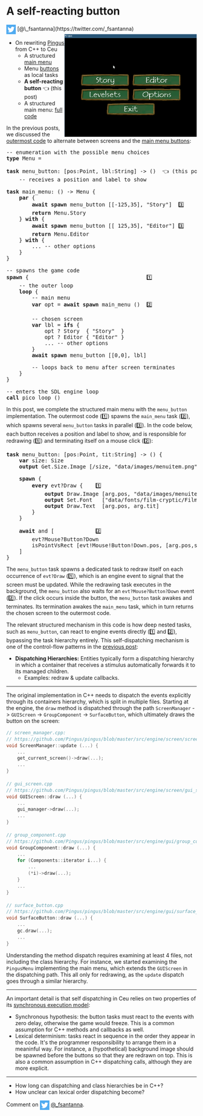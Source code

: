 # A self-reacting button

<img src="../twitter.png" style="vertical-align:middle">
[@\_fsantanna](https://twitter.com/_fsantanna)

<img src="menu.gif" align="right" width="350">

- On rewriting [Pingus](pingus.md) from C++ to Ceu
    - A structured [main menu](menu.md)
    - Menu [buttons](buttons.md) as local tasks
    - **A self-reacting button** 👈 (this post)
    - A structured main menu: [full code](menu-full.md)

In the previous posts, we discussed the [outermost code](menu.md) to alternate
between screens and the [main menu buttons](buttons.md):

<pre>
-- enumeration with the possible menu choices
<b>type</b> Menu = <Story=(), Editor=(), ...>

<b>task</b> menu_button: [pos:Point, lbl:String] -> ()  👈 (this post)
    -- receives a position and label to show

<b>task</b> main_menu: () -> Menu {
    <b>par</b> {
        <b>await</b> <b>spawn</b> menu_button [[-125,35], "Story"]  3️⃣
        <b>return</b> Menu.Story
    } <b>with</b> {
        <b>await</b> <b>spawn</b> menu_button [[ 125,35], "Editor"] 3️⃣
        <b>return</b> Menu.Editor
    } <b>with</b> {
        ... -- other options
    }
}

-- spawns the game code
<b>spawn</b> {                                     1️⃣
    -- the outer loop
    <b>loop</b> {
        -- main menu
        <b>var</b> opt = <b>await</b> <b>spawn</b> main_menu ()  2️⃣

        -- chosen screen
        <b>var</b> lbl = <b>ifs</b> {
            opt ? Story  { "Story"  }
            opt ? Editor { "Editor" }
            ... -- other options
        }
        <b>await</b> <b>spawn</b> menu_button [[0,0], lbl]

        -- loops back to menu after screen terminates
    }
}

-- enters the SDL engine loop
<b>call</b> pico_loop ()
</pre>

In this post, we complete the structured main menu with the `menu_button`
implementation.
The outermost code (1️⃣) spawns the `main_menu` task (2️⃣), which spawns several
`menu_button` tasks in parallel (3️⃣).
In the code below, each button receives a position and label to show, and is
responsible for redrawing (1️⃣) and terminating itself on a mouse click (2️⃣):

<pre>
<b>task</b> menu_button: [pos:Point, tit:String] -> () {
    <b>var</b> size: Size
    <b>output</b> Get.Size.Image [/size, "data/images/menuitem.png"]

    <b>spawn</b> {
        <b>every</b> evt?Draw {    1️⃣
            <b>output</b> Draw.Image [arg.pos, "data/images/menuitem.png"]
            <b>output</b> Set.Font   ["data/fonts/film-cryptic/Filmcryptic.ttf",45]
            <b>output</b> Draw.Text  [arg.pos, arg.tit]
        }
    }

    <b>await</b> and [             2️⃣
        evt?Mouse?Button?Down
        isPointVsRect [evt!Mouse!Button!Down.pos, [arg.pos,size]]
    ]
}
</pre>

The `menu_button` task spawns a dedicated task to redraw itself on each
occurrence of `evt?Draw` (1️⃣), which is an engine event to signal that the
screen must be updated.
While the redrawing task executes in the background, the `menu_button` also
waits for an `evt?Mouse?Button?Down` event (2️⃣).
If the click occurs inside the button, the `menu_button` task awakes and
terminates.
Its termination awakes the `main_menu` task, which in turn returns the chosen
screen to the outermost code.

The relevant structured mechanism in this code is how deep nested tasks, such
as `menu_button`, can react to engine events directly (1️⃣ and 2️⃣), bypassing the
task hierarchy entirely.
This self-dispatching mechanism is one of the control-flow patterns in the
[previous post](pingus.md):

- **Dispatching Hierarchies:** Entities typically form a dispatching hierarchy
   in which a container that receives a stimulus automatically forwards it to
   its managed children.
    - Examples: redraw & update callbacks.

---

The original implementation in C++ needs to dispatch the events explicitly
through its containers hierarchy, which is split in multiple files.
Starting at the engine, the `draw` method is dispatched through the path
`ScreenManager` -> `GUIScreen` -> `GroupComponent` -> `SurfaceButton`, which
ultimately draws the button on the screen:

```cpp
// screen_manager.cpp:
// https://github.com/Pingus/pingus/blob/master/src/engine/screen/screen_manager.cpp#L200
void ScreenManager::update (...) {
    ...
    get_current_screen()->draw(...);
    ...
}

// gui_screen.cpp
// https://github.com/Pingus/pingus/blob/master/src/engine/screen/gui_screen.cpp#L40
void GUIScreen::draw (...) {
    ...
    gui_manager->draw(...);
    ...
}

// group_component.cpp
// https://github.com/Pingus/pingus/blob/master/src/engine/gui/group_component.cpp#L47
void GroupComponent::draw (...) {
    ...
    for (Components::iterator i...) {
        ...
        (*i)->draw(...);
    }
    ...
}

// surface_button.cpp
// https://github.com/Pingus/pingus/blob/master/src/engine/gui/surface_button.cpp#L52
void SurfaceButton::draw (...) {
    ...
    gc.draw(...);
    ...
}
```

Understanding the method dispatch requires examining at least 4 files, not
including the class hierarchy.
For instance, we started examining the `PingusMenu` implementing the main menu,
which extends the `GUIScreen` in the dispatching path.
This all only for redrawing, as the `update` dispatch goes through a similar
hierarchy.

---

An important detail is that self dispatching in Ceu relies on two properties of
its [synchronous execution model](../sc.md):

- Synchronous hypothesis: the button tasks must react to the events with zero
    delay, otherwise the game would freeze.
    This is a common assumption for C++ methods and callbacks as well.
- Lexical determinism: tasks react in sequence in the order they appear in the
    code. It's the programmer responsibility to arrange them in a meaninful
    way. For instance, a (hypothetical) background image should be spawned
    before the buttons so that they are redrawn on top.
    This is also a common assumption in C++ dispatching calls, although they
    are more explicit.

---

- How long can dispatching and class hierarchies be in C++?
- How unclear can lexical order dispatching become?

Comment on <img src="../twitter.png" style="vertical-align:middle">
[@\_fsantanna](https://twitter.com/_fsantanna/status/1510940429381947393).
